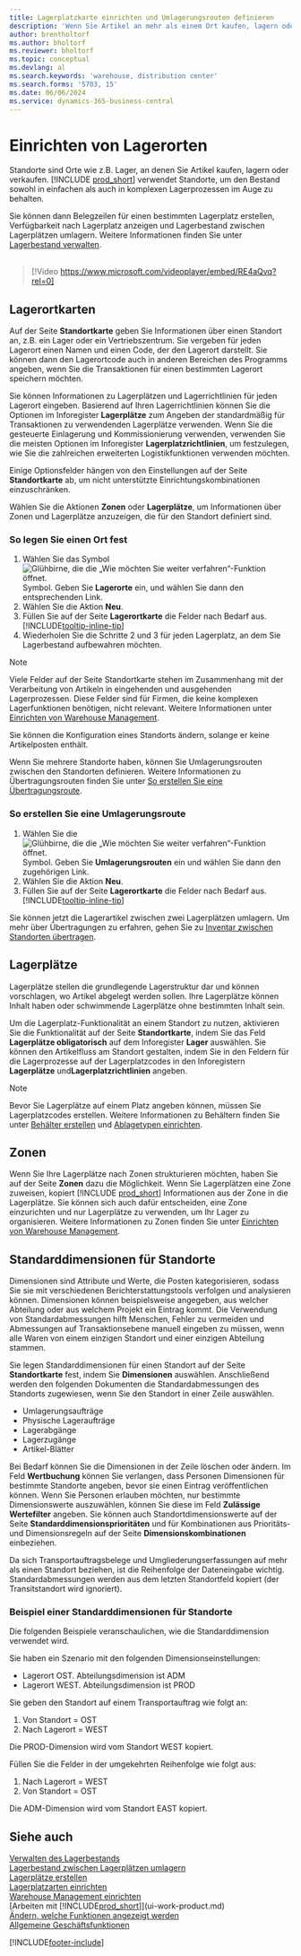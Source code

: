 ```yaml
---
title: Lagerplatzkarte einrichten und Umlagerungsrouten definieren
description: 'Wenn Sie Artikel an mehr als einem Ort kaufen, lagern oder verkaufen, können Sie jeden Ort als Standort einrichten.'
author: brentholtorf
ms.author: bholtorf
ms.reviewer: bholtorf
ms.topic: conceptual
ms.devlang: al
ms.search.keywords: 'warehouse, distribution center'
ms.search.forms: '5703, 15'
ms.date: 06/06/2024
ms.service: dynamics-365-business-central
---
```

# <a name="set-up-locations"></a>Einrichten von Lagerorten

Standorte sind Orte wie z.B. Lager, an denen Sie Artikel kaufen, lagern oder verkaufen. [!INCLUDE [prod_short](includes/prod_short.md)] verwendet Standorte, um den Bestand sowohl in einfachen als auch in komplexen Lagerprozessen im Auge zu behalten.

Sie können dann Belegzeilen für einen bestimmten Lagerplatz erstellen, Verfügbarkeit nach Lagerplatz anzeigen und Lagerbestand zwischen Lagerplätzen umlagern. Weitere Informationen finden Sie unter [Lagerbestand verwalten](inventory-manage-inventory.md).
<br><br>  
  
> [!Video https://www.microsoft.com/videoplayer/embed/RE4aQvq?rel=0]

## <a name="location-cards"></a>Lagerortkarten

Auf der Seite **Standortkarte** geben Sie Informationen über einen Standort an, z.B. ein Lager oder ein Vertriebszentrum. Sie vergeben für jeden Lagerort einen Namen und einen Code, der den Lagerort darstellt. Sie können dann den Lagerortcode auch in anderen Bereichen des Programms angeben, wenn Sie die Transaktionen für einen bestimmten Lagerort speichern möchten.  

Sie können Informationen zu Lagerplätzen und Lagerrichtlinien für jeden Lagerort eingeben. Basierend auf Ihren Lagerrichtlinien können Sie die Optionen im Inforegister **Lagerplätze** zum Angeben der standardmäßig für Transaktionen zu verwendenden Lagerplätze verwenden. Wenn Sie die gesteuerte Einlagerung und Kommissionierung verwenden, verwenden Sie die meisten Optionen im Inforegister **Lagerplatzrichtlinien**, um festzulegen, wie Sie die zahlreichen erweiterten Logistikfunktionen verwenden möchten.  

Einige Optionsfelder hängen von den Einstellungen auf der Seite **Standortkarte** ab, um nicht unterstützte Einrichtungskombinationen einzuschränken.  

Wählen Sie die Aktionen **Zonen** oder **Lagerplätze**, um Informationen über Zonen und Lagerplätze anzuzeigen, die für den Standort definiert sind.

### <a name="to-set-up-a-location"></a>So legen Sie einen Ort fest

1. Wählen Sie das Symbol ![Glühbirne, die die „Wie möchten Sie weiter verfahren“-Funktion öffnet.](media/ui-search/search_small.png "Was möchten Sie tun?") Symbol. Geben Sie **Lagerorte** ein, und wählen Sie dann den entsprechenden Link.
2. Wählen Sie die Aktion **Neu**.
3. Füllen Sie auf der Seite **Lagerortkarte** die Felder nach Bedarf aus. [!INCLUDE[tooltip-inline-tip](includes/tooltip-inline-tip_md.md)]
4. Wiederholen Sie die Schritte 2 und 3 für jeden Lagerplatz, an dem Sie Lagerbestand aufbewahren möchten.

> [!NOTE]  
> Viele Felder auf der Seite Standortkarte stehen im Zusammenhang mit der Verarbeitung von Artikeln in eingehenden und ausgehenden Lagerprozessen. Diese Felder sind für Firmen, die keine komplexen Lagerfunktionen benötigen, nicht relevant. Weitere Informationen unter [Einrichten von Warehouse Management](warehouse-setup-warehouse.md).

Sie können die Konfiguration eines Standorts ändern, solange er keine Artikelposten enthält.  

Wenn Sie mehrere Standorte haben, können Sie Umlagerungsrouten zwischen den Standorten definieren. Weitere Informationen zu Übertragungsrouten finden Sie unter [So erstellen Sie eine Übertragungsroute](inventory-how-setup-locations.md#to-create-a-transfer-route).

### <a name="to-create-a-transfer-route"></a>So erstellen Sie eine Umlagerungsroute

1. Wählen Sie die ![Glühbirne, die die „Wie möchten Sie weiter verfahren“-Funktion öffnet.](media/ui-search/search_small.png "Was möchten Sie tun?") Symbol. Geben Sie **Umlagerungsrouten** ein und wählen Sie dann den zugehörigen Link.
2. Wählen Sie die Aktion **Neu**.
4. Füllen Sie auf der Seite **Lagerortkarte** die Felder nach Bedarf aus. [!INCLUDE[tooltip-inline-tip](includes/tooltip-inline-tip_md.md)]

Sie können jetzt die Lagerartikel zwischen zwei Lagerplätzen umlagern. Um mehr über Übertragungen zu erfahren, gehen Sie zu [Inventar zwischen Standorten übertragen](inventory-how-transfer-between-locations.md).

## <a name="bins"></a>Lagerplätze

Lagerplätze stellen die grundlegende Lagerstruktur dar und können vorschlagen, wo Artikel abgelegt werden sollen. Ihre Lagerplätze können Inhalt haben oder schwimmende Lagerplätze ohne bestimmten Inhalt sein.

Um die Lagerplatz-Funktionalität an einem Standort zu nutzen, aktivieren Sie die Funktionalität auf der Seite **Standortkarte**, indem Sie das Feld **Lagerplätze obligatorisch** auf dem Inforegister **Lager** auswählen. Sie können den Artikelfluss am Standort gestalten, indem Sie in den Feldern für die Lagerprozesse auf der Lagerplatzcodes in den Inforegistern **Lagerplätze** und**Lagerplatzrichtlinien** angeben.

> [!NOTE]
> Bevor Sie Lagerplätze auf einem Platz angeben können, müssen Sie Lagerplatzcodes erstellen. Weitere Informationen zu Behältern finden Sie unter [Behälter erstellen](warehouse-how-to-create-individual-bins.md) und [Ablagetypen einrichten](warehouse-how-to-set-up-bin-types.md).  

## <a name="zones"></a>Zonen

Wenn Sie Ihre Lagerplätze nach Zonen strukturieren möchten, haben Sie auf der Seite **Zonen** dazu die Möglichkeit. Wenn Sie Lagerplätzen eine Zone zuweisen, kopiert [!INCLUDE [prod_short](includes/prod_short.md)] Informationen aus der Zone in die Lagerplätze. Sie können sich auch dafür entscheiden, eine Zone einzurichten und nur Lagerplätze zu verwenden, um Ihr Lager zu organisieren. Weitere Informationen zu Zonen finden Sie unter [Einrichten von Warehouse Management](warehouse-setup-warehouse.md).  

## <a name="default-dimensions-for-locations"></a>Standarddimensionen für Standorte

Dimensionen sind Attribute und Werte, die Posten kategorisieren, sodass Sie sie mit verschiedenen Berichterstattungstools verfolgen und analysieren können. Dimensionen können beispielsweise angegeben, aus welcher Abteilung oder aus welchem Projekt ein Eintrag kommt. Die Verwendung von Standardabmessungen hilft Menschen, Fehler zu vermeiden und Abmessungen auf Transaktionsebene manuell eingeben zu müssen, wenn alle Waren von einem einzigen Standort und einer einzigen Abteilung stammen.

Sie legen Standarddimensionen für einen Standort auf der Seite **Standortkarte** fest, indem Sie **Dimensionen** auswählen. Anschließend werden den folgenden Dokumenten die Standardabmessungen des Standorts zugewiesen, wenn Sie den Standort in einer Zeile auswählen.

* Umlagerungsaufträge
* Physische Lageraufträge
* Lagerabgänge
* Lagerzugänge
* Artikel-Blätter

Bei Bedarf können Sie die Dimensionen in der Zeile löschen oder ändern. Im Feld **Wertbuchung** können Sie verlangen, dass Personen Dimensionen für bestimmte Standorte angeben, bevor sie einen Eintrag veröffentlichen können. Wenn Sie Personen erlauben möchten, nur bestimmte Dimensionswerte auszuwählen, können Sie diese im Feld **Zulässige Wertefilter** angeben. Sie können auch Standortdimensionswerte auf der Seite **Standarddimensionsprioritäten** und für Kombinationen aus Prioritäts- und Dimensionsregeln auf der Seite **Dimensionskombinationen** einbeziehen.

Da sich Transportauftragsbelege und Umgliederungserfassungen auf mehr als einen Standort beziehen, ist die Reihenfolge der Dateneingabe wichtig. Standardabmessungen werden aus dem letzten Standortfeld kopiert (der Transitstandort wird ignoriert).

### <a name="example-of-default-dimensions-on-locations"></a>Beispiel einer Standarddimensionen für Standorte

Die folgenden Beispiele veranschaulichen, wie die Standarddimension verwendet wird.

Sie haben ein Szenario mit den folgenden Dimensionseinstellungen:

* Lagerort OST. Abteilungsdimension ist ADM
* Lagerort WEST. Abteilungsdimension ist PROD

Sie geben den Standort auf einem Transportauftrag wie folgt an:

1. Von Standort = OST
2. Nach Lagerort = WEST

Die PROD-Dimension wird vom Standort WEST kopiert.

Füllen Sie die Felder in der umgekehrten Reihenfolge wie folgt aus:

1. Nach Lagerort = WEST
2. Von Standort = OST

Die ADM-Dimension wird vom Standort EAST kopiert.

## <a name="see-also"></a>Siehe auch

[Verwalten des Lagerbestands](inventory-manage-inventory.md)  
[Lagerbestand zwischen Lagerplätzen umlagern](inventory-how-transfer-between-locations.md)  
[Lagerplätze erstellen](warehouse-how-to-create-individual-bins.md)  
[Lagerplatzarten einrichten](warehouse-how-to-set-up-bin-types.md)  
[Warehouse Management einrichten](warehouse-setup-warehouse.md)  
[Arbeiten mit [!INCLUDE[prod_short](includes/prod_short.md)]](ui-work-product.md)  
[Ändern, welche Funktionen angezeigt werden](ui-experiences.md)  
[Allgemeine Geschäftsfunktionen](ui-across-business-areas.md)  

[!INCLUDE[footer-include](includes/footer-banner.md)]
